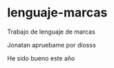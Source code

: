 # lenguaje-marcas
Trabajo de lenguaje de marcas

Jonatan apruebame por diosss
 
 He sido bueno este año
